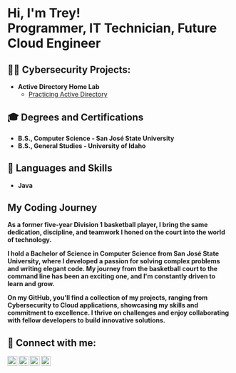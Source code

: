 <h1>Hi, I'm Trey! <br/> <a>Programmer, IT Technician, Future Cloud Engineer</a>

<h2>👨‍💻 Cybersecurity Projects:</h2>

- <b>Active Directory Home Lab</b>
  - [Practicing Active Directory](https://github.com/trey44smith/ActiveDirectoryLab)
 
<h2> 🎓 Degrees and Certifications</h2>

- <b>B.S., Computer Science - San José State University</b>
- <b>B.S., General Studies - University of Idaho</b>

<h2> 🧰 Languages and Skills</h2>

- <b>Java</b>

<h2>My Coding Journey</h2>

<b> As a former five-year Division 1 basketball player, I bring the same dedication, discipline, and teamwork I honed on the court into the world of technology.

I hold a Bachelor of Science in Computer Science from San José State University, where I developed a passion for solving complex problems and writing elegant code. My journey from the basketball court to the command line has been an exciting one, and I'm constantly driven to learn and grow.

On my GitHub, you'll find a collection of my projects, ranging from Cybersecurity to Cloud applications, showcasing my skills and commitment to excellence. I thrive on challenges and enjoy collaborating with fellow developers to build innovative solutions. </b>

<h2> 🤳 Connect with me:</h2>

[<img align="left" alt="JoshMadakor | YouTube" width="22px" src="https://cdn.jsdelivr.net/npm/simple-icons@v3/icons/youtube.svg" />][youtube]
[<img align="left" alt="JoshMadakor | Twitter" width="22px" src="https://cdn.jsdelivr.net/npm/simple-icons@v3/icons/twitter.svg" />][twitter]
[<img align="left" alt="JoshMadakor | LinkedIn" width="22px" src="https://cdn.jsdelivr.net/npm/simple-icons@v3/icons/linkedin.svg" />][linkedin]
[<img align="left" alt="JoshMadakor | Instagram" width="22px" src="https://cdn.jsdelivr.net/npm/simple-icons@v3/icons/instagram.svg" />][instagram]

[twitter]: https://twitter.com/trey44smith
[youtube]: https://www.youtube.com/@trey44smith
[instagram]: https://www.instagram.com/trey44smith/
[linkedin]: https://linkedin.com/in/treydaviss
